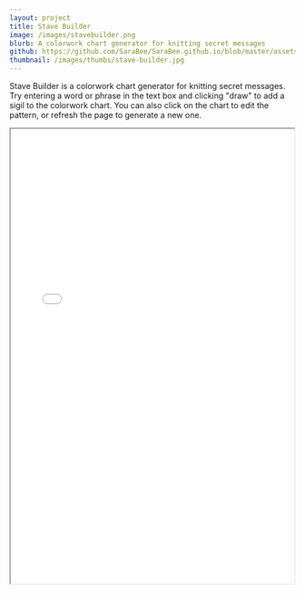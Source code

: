 ```yaml
---
layout: project
title: Stave Builder
image: /images/stavebuilder.png
blurb: A colorwork chart generator for knitting secret messages
github: https://github.com/SaraBee/SaraBee.github.io/blob/master/assets/js/stavebuilder.js
thumbnail: /images/thumbs/stave-builder.jpg
---
```

Stave Builder is a colorwork chart generator for
knitting secret messages. Try entering a word or phrase in the text box and clicking
"draw" to add a sigil to the colorwork chart. You can also click on the chart
to edit the pattern, or refresh the page to generate a new one.

<iframe src="/projects/stavebuilder.html" width="500px" height="800px"></iframe>
